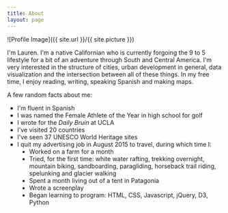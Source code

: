 ```yaml
---
title: About
layout: page
---
```

![Profile Image]({{ site.url }}/{{ site.picture }})

<p>I'm Lauren. I'm a native Californian who is currently forgoing the 9 to 5 lifestyle for a bit of an adventure through South and Central America. I'm very interested in the structure of cities, urban development in general, data visualization and the intersection between all of these things. In my free time, I enjoy reading, writing, speaking Spanish and making maps.</p>

<p>A few random facts about me: </p>

<ul class="skill-list">
    <li type="square">I'm fluent in Spanish</li>
    <li type="square">I was named the Female Athlete of the Year in high school for golf</li>
    <li type="square">I wrote for the <em> Daily Bruin </em> at UCLA </li>
    <li type="square">I've visited 20 countries</li> <!-- through Colombia -->
    <li type="square">I've seen 37 UNESCO World Heritage sites</li> <!-- through Colombia -->
    <li type="square">I quit my advertising job in August 2015 to travel, during which time I:</li>
    <li style="margin-left: 2em">Worked on a farm for a month</li>
    <li style="margin-left: 2em">Tried, for the first time: white water rafting, trekking overnight, mountain biking, sandboarding, paragliding, horseback trail riding, spelunking and glacier walking</li>
    <li style="margin-left: 2em">Spent a month living out of a tent in Patagonia</li>
	<li style="margin-left: 2em">Wrote a screenplay</li>
	<li style="margin-left: 2em">Began learning to program: HTML, CSS, Javascript, jQuery, D3, Python</li>
</ul>

